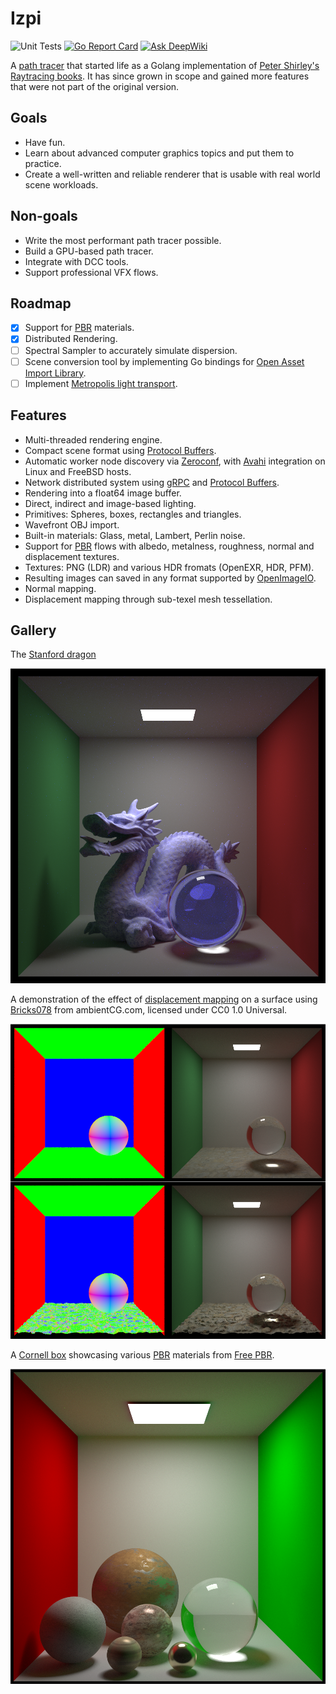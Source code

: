 # Izpi

![Unit Tests](https://github.com/flynn-nrg/izpi/actions/workflows/test.yml/badge.svg)
[![Go Report Card](https://goreportcard.com/badge/github.com/flynn-nrg/izpi)](https://goreportcard.com/report/github.com/flynn-nrg/izpi)
[![Ask DeepWiki](https://deepwiki.com/badge.svg)](https://deepwiki.com/flynn-nrg/izpi)

A [path tracer](https://en.wikipedia.org/wiki/Path_tracing) that started life as a Golang implementation of [Peter Shirley's Raytracing books](https://raytracing.github.io). It has since grown in scope and gained more features that were not part of the original version.

## Goals

* Have fun.
* Learn about advanced computer graphics topics and put them to practice.
* Create a well-written and reliable renderer that is usable with real world scene workloads. 

## Non-goals

* Write the most performant path tracer possible.
* Build a GPU-based path tracer.
* Integrate with DCC tools.
* Support professional VFX flows. 

## Roadmap

 - [X] Support for [PBR](https://en.wikipedia.org/wiki/Physically_based_rendering) materials.
 - [X] Distributed Rendering.
 - [ ] Spectral Sampler to accurately simulate dispersion.
 - [ ] Scene conversion tool by implementing Go bindings for [Open Asset Import Library](https://assimp.org).
 - [ ] Implement [Metropolis light transport](https://en.wikipedia.org/wiki/Metropolis_light_transport).

## Features

* Multi-threaded rendering engine.
* Compact scene format using [Protocol Buffers](https://protobuf.dev).
* Automatic worker node discovery via [Zeroconf](https://en.wikipedia.org/wiki/Zero-configuration_networking), with [Avahi](https://en.wikipedia.org/wiki/Avahi_(software)) integration on Linux and FreeBSD hosts.
* Network distributed system using [gRPC](https://grpc.io) and [Protocol Buffers](https://protobuf.dev).
* Rendering into a float64 image buffer.
* Direct, indirect and image-based lighting.
* Primitives: Spheres, boxes, rectangles and triangles.
* Wavefront OBJ import.
* Built-in materials: Glass, metal, Lambert, Perlin noise.
* Support for [PBR](https://en.wikipedia.org/wiki/Physically_based_rendering) flows with albedo, metalness, roughness, normal and displacement textures.
* Textures: PNG (LDR) and various HDR fromats (OpenEXR, HDR, PFM).
* Resulting images can saved in any format supported by [OpenImageIO](https://openimageio.readthedocs.io).
* Normal mapping.
* Displacement mapping through sub-texel mesh tessellation.

## Gallery

The [Stanford dragon](https://en.wikipedia.org/wiki/Stanford_dragon)

![The Stanford dragon in a Cornell box](./images/dragon.png "Stanford dragon")

A demonstration of the effect of [displacement mapping](https://en.wikipedia.org/wiki/Displacement_mapping) on a surface using [Bricks078](https://ambientcg.com/view?id=Bricks078) from ambientCG.com, licensed under CC0 1.0 Universal.

![Displacement mapping in a Cornell box](./images/displacement_mapping.png "Displacement mapping")

A [Cornell box](https://en.wikipedia.org/wiki/Cornell_box) showcasing various [PBR](https://en.wikipedia.org/wiki/Physically_based_rendering) materials from [Free PBR](https://freepbr.com).

![Different PBR materials in a  Cornell box](./images/pbr.png "PBR materials")